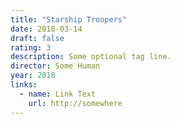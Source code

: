 ```yaml
---
title: "Starship Troopers"
date: 2018-03-14
draft: false
rating: 3
description: Some optional tag line.
director: Some Human
year: 2018
links:
  - name: Link Text
    url: http://somewhere
---
```

